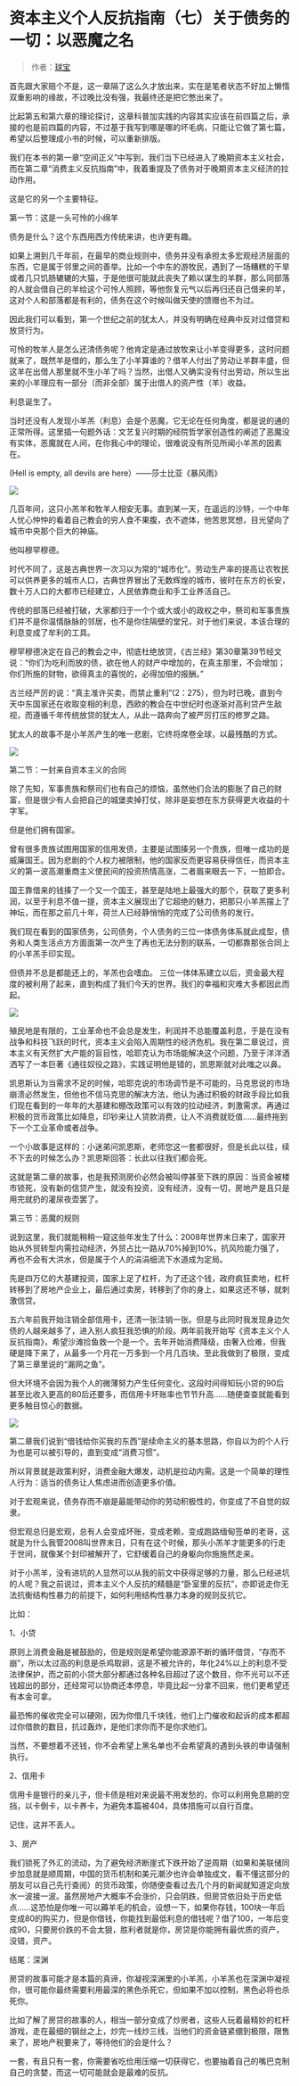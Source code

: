 # 资本主义个人反抗指南（七）关于债务的一切：以恶魔之名

> 作者：[球宝](https://www.douban.com/people/saobing/)

首先跟大家赔个不是，这一章隔了这么久才放出来，实在是笔者状态不好加上懒惰双重影响的缘故，不过晚比没有强，我最终还是把它憋出来了。

比起第五和第六章的理论探讨，这章科普加实践的内容其实应该在前四篇之后，承接的也是前四篇的内容，不过基于我写到哪是哪的坏毛病，只能让它做了第七篇，希望以后整理成小书的时候，可以重新排版。

我们在本书的第一章“空间正义”中写到，我们当下已经进入了晚期资本主义社会，而在第二章“消费主义反抗指南”中，我着重提及了债务对于晚期资本主义经济的拉动作用。

这是它的另一个主要特征。

第一节：这是一头可怜的小绵羊

债务是什么？这个东西用西方传统来讲，也许更有趣。

如果上溯到几千年前，在最早的商业规则中，债务并没有承担太多宏观经济层面的东西，它是属于邻里之间的善举。比如一个中东的游牧民，遇到了一场糟糕的干旱或者几只饥肠辘辘的大猫，于是他很可能就此丧失了赖以谋生的羊群，那么同部落的人就会借自己的羊给这个可怜人照顾，等他恢复元气以后再归还自己借来的羊，这对个人和部落都是有利的，债务在这个时候叫做天使的馈赠也不为过。

因此我们可以看到，第一个世纪之前的犹太人，并没有明确在经典中反对过借贷和放贷行为。

可怜的牧羊人是怎么还清债务呢？他肯定是通过放牧来让小羊变得更多，这时问题就来了，既然羊是借的，那么生了小羊算谁的？借羊人付出了劳动让羊群丰盛，但这羊在出借人那里就不生小羊了吗？当然，出借人又确实没有付出劳动，所以生出来的小羊理应有一部分（而非全部）属于出借人的资产性（羊）收益。

利息诞生了。

当时还没有人发现小羊羔（利息）会是个恶魔，它无论在任何角度，都是说的通的正常所得。这里插一句题外话：文艺复兴时期的经院哲学家创造性的阐述了恶魔没有实体，恶魔就在人间，在你我心中的理论，很难说没有所见所闻小羊羔的因素在。

(Hell is empty, all devils are here）——莎士比亚《暴风雨》

![](https://img2.doubanio.com/view/note/l/public/p54453203.webp)

几百年间，这只小羔羊和牧羊人相安无事。直到某一天，在遥远的沙特，一个中年人忧心忡忡的看着自己教会的穷人食不果腹，衣不遮体，他苦思冥想，目光望向了城市中央那个巨大的神庙。

他叫穆罕穆德。

时代不同了，这是古典世界一次习以为常的“城市化”。劳动生产率的提高让农牧民可以供养更多的城市人口，古典世界冒出了无数辉煌的城市，彼时在东方的长安，数十万人口的大都市已经建立，人民依靠商业和手工业养活自己。

传统的部落已经被打破，大家都归于一个个或大或小的政权之中，祭司和军事贵族们并不是你温情脉脉的邻居，也不是你住隔壁的堂兄，对于他们来说，本该合理的利息变成了牟利的工具。

穆罕穆德决定在自己的教会之中，彻底杜绝放贷，《古兰经》第30章第39节经文说：“你们为吃利而放的债，欲在他人的财产中增加的，在真主那里，不会增加；你们所施的财物，欲得真主的喜悦的，必得加倍的报酬。”

古兰经严厉的说：“真主准许买卖，而禁止重利”(2：275），但为时已晚，直到今天中东国家还在收取变相的利息，西欧的教会在中世纪时也逐渐对高利贷产生敌视，而遵循千年传统放贷的犹太人，从此一路奔向了被严厉打压的修罗之路。

犹太人的故事不是小羊羔产生的唯一悲剧，它终将席卷全球，以最残酷的方式。

![](https://img9.doubanio.com/view/note/l/public/p54453206.webp)

第二节：一封来自资本主义的合同

除了先知，军事贵族和祭司们也有自己的烦恼，虽然他们合法的膨胀了自己的财富，但是很少有人会把自己的城堡卖掉打仗，除非是妄想在东方获得更大收益的十字军。

但是他们拥有国家。

曾有很多贵族试图用国家的信用发债，主要是试图揍另一个贵族，但唯一成功的是威廉国王。因为悲剧的个人权力被限制，他的国家反而更容易获得信任，而资本主义的第一波高潮重商主义使民间的投资热情高涨，二者眉来眼去一下，一拍即合。

国王靠借来的钱揍了一个又一个国王，甚至是陆地上最强大的那个，获取了更多利润，以至于利息不值一提，资本主义展现出了它超绝的魅力，把那只小羊羔摆上了神坛，而在那之前几十年，荷兰人已经静悄悄的完成了公司债务的发行。

我们现在看到的国家债务，公司债务，个人债务的三位一体债务体系就此成型，债务和人类生活点方方面面第一次产生了再也无法分割的联系，一切都靠那张合同上的小羊羔手印实现。

但债并不总是都能还上的，羊羔也会嗜血。 三位一体体系建立以后，资金最大程度的被利用了起来，直到构成了我们今天的世界。我们的幸福和灾难大多都因此而起。

![](https://img2.doubanio.com/view/note/l/public/p54453202.webp)

殖民地是有限的，工业革命也不会总是发生，利润并不总能覆盖利息，于是在没有战争和科技飞跃的时代，资本主义会陷入周期性的经济危机。我在第二章说过，资本主义有天然扩大产能的盲目性，哈耶克认为市场能解决这个问题，乃至于洋洋洒洒写了一本巨著《通往奴役之路》，实践证明他是错的，凯恩斯就对此嗤之以鼻。

凯恩斯认为当需求不足的时候，哈耶克说的市场调节是不可能的，马克思说的市场崩溃必然发生，但他也不信马克思的解决方法，他认为通过积极的财政手段比如我们现在看到的一年年的大基建和棚改政策可以有效的拉动经济，刺激需求。再通过积极的货币政策比如降息，印钞来让人贷款消费，让人不消费就贬值……最终拖到下一个工业革命或者战争。

一个小故事是这样的：小迷弟问凯恩斯，老师您这一套都很好，但是长此以往，续不下去的时候怎么办？凯恩斯回答：长此以往我们都会死。

这就是第二章的故事，也是我预测房价必然会被叫停甚至下跌的原因：当资金被楼市锁死，没有新的信贷产生，就没有投资，没有经济，没有一切，房地产是且只是用完就扔的灌尿夜壶罢了。

第三节：恶魔的规则

说到这里，我们就能稍稍一窥这些年发生了什么：2008年世界末日来了，国家开始从外贸转型内需拉动经济，外贸占比一路从70%掉到10%，抗风险能力强了，再也不会有大洪水，但是属于个人的涓涓细流下水道成为定局。

先是四万亿的大基建投资，国家上足了杠杆，为了还这个钱，政府疯狂卖地，杠杆转移到了房地产企业上，最后通过卖房，转移到了你的身上，如果这还不够，就刺激信贷。

五六年前我开始注销全部信用卡，还清一张注销一张。但是与此同时我发现身边欠债的人越来越多了，进入别人疯狂我恐惧的阶段。两年前我开始写《资本主义个人反抗指南》，希望沙滩捡鱼救一个是一个。去年开始消费降级，由奢入俭难，但我硬是降下来了，从最多一个月花一万多到一个月几百块。至此我做到了极限，变成了第三章里说的“漏网之鱼”。

但大环境不会因为我个人的微薄努力产生任何变化，这段时间得知玩小贷的90后甚至比收入更高的80后还要多，而信用卡坏账率也节节升高……随便查查就能看到更多触目惊心的数据。

![](https://img9.doubanio.com/view/note/l/public/p54453204.webp)

第二章我们说到“借钱给你买我的东西”是续命主义的基本思路，你自以为的个人行为也是可以被引导的，直到变成“消费习惯”。

所以背景就是政策利好，消费金融大爆发，动机是拉动内需。这是一个简单的理性人行为：适当的债务让人焦虑进而创造更多价值。

对于宏观来说，债务存而不崩是最能带动你的劳动积极性的，你变成了不自觉的奴隶。

但宏观总归是宏观，总有人会变成坏账，变成老赖，变成跑路缅甸签单的老哥，这就是为什么我管2008叫世界末日，只有在这个时候，那头小羔羊才能更多的行走于世间，就像某个封印被解开了，它舒缓着自己的身躯向你施施然走来。

对于小羔羊，没有进坑的人显然可以从我的前文中获得足够的力量，那么已经进坑的人呢？我之前说过，资本主义个人反抗的精髓是“卧室里的反抗”，亦即说走你无法抗衡结构性暴力的前提下，如何利用结构性暴力本身的规则反抗它。

比如：

1、小贷

原则上消费金融是被鼓励的，但是规则是希望你能源源不断的循环借贷，“存而不崩”，所以太过高的利息是杀鸡取卵，这是不被允许的，年化24%以上的利息不受法律保护，而之前的小贷大部分都通过各种名目超过了这个数目，你不光可以不还钱超出的部分，还经常可以协商还本停息，毕竟比起一分拿不回来，他们更希望还有本金可拿。

最恐怖的催收完全可以硬刚，因为你借几千块钱，他们上门催收和起诉的成本都超过你借款的数目，抗过轰炸，是他们求你而不是你求他们。

当然，不要想着不还钱，你不会希望上黑名单也不会希望真的遇到头铁的申请强制执行。

2、信用卡

信用卡是银行的亲儿子，但卡债是相对来说最不用发愁的，你可以利用免息期的空挡，以卡倒卡，以卡养卡，为避免本篇被404，具体措施可以自行百度。

记住，这并不丢人。

3、房产

我们锁死了外汇的流动，为了避免经济断崖式下跌开始了逆周期（如果和美联储同步加息就是顺周期，中国的货币机制和美元潮汐也许会单独成文，看不懂这部分的朋友可以自己先行查阅）的货币政策，你随便查看过去几个月的新闻就知道定向放水一波接一波。虽然房地产大概率不会涨价，只会阴跌，但房贷依旧处于历史低点……这恐怕是你唯一可以薅羊毛的机会，设想一下，如果你存钱，100块一年后变成80的购买力，但是你借钱，你能找到最低利息的借钱呢？借了100，一年后变成90，只要房价跌的不会太狠，胜利者就是你，房贷是你能拥有最优质的资产，没错，资产。

结尾：深渊

房贷的故事可能才是本篇的真谛，你凝视深渊里的小羊羔，小羊羔也在深渊中凝视你，很可能你最终需要利用最深的黑色杀死它，但如果不加以控制，黑色必将也杀死你。

比如了解了房贷的故事的人，相当一部分变成了炒房者，这些人玩着最精妙的杠杆游戏，走在最细的钢丝之上，炒完一线炒三线，当他们的资金链紧绷到极限，限售来了，房地产税要来了，等待他们的会是什么？

一套，有且只有一套，你需要省吃俭用压缩一切获得它，也要抽着自己的嘴巴克制自己的贪婪，而这一切可能就会是最难的反抗。